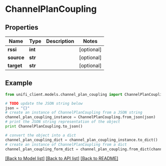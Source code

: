 # ChannelPlanCoupling


## Properties

Name | Type | Description | Notes
------------ | ------------- | ------------- | -------------
**rssi** | **int** |  | [optional] 
**source** | **str** |  | [optional] 
**target** | **str** |  | [optional] 

## Example

```python
from unifi_client.models.channel_plan_coupling import ChannelPlanCoupling

# TODO update the JSON string below
json = "{}"
# create an instance of ChannelPlanCoupling from a JSON string
channel_plan_coupling_instance = ChannelPlanCoupling.from_json(json)
# print the JSON string representation of the object
print ChannelPlanCoupling.to_json()

# convert the object into a dict
channel_plan_coupling_dict = channel_plan_coupling_instance.to_dict()
# create an instance of ChannelPlanCoupling from a dict
channel_plan_coupling_form_dict = channel_plan_coupling.from_dict(channel_plan_coupling_dict)
```
[[Back to Model list]](../README.md#documentation-for-models) [[Back to API list]](../README.md#documentation-for-api-endpoints) [[Back to README]](../README.md)


